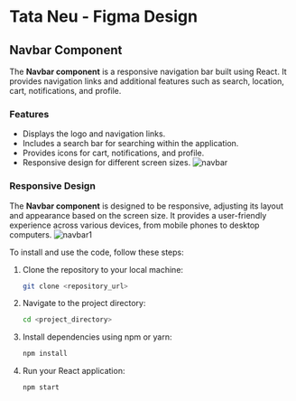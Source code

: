 # Tata Neu - Figma Design

## Navbar Component

The **Navbar component** is a responsive navigation bar built using React. It provides navigation links and additional features such as search, location, cart, notifications, and profile.

### Features
- Displays the logo and navigation links.
- Includes a search bar for searching within the application.
- Provides icons for cart, notifications, and profile.
- Responsive design for different screen sizes.
![navbar](https://github.com/S-Naveen-Kumar-1/Es_Magico_figma_assignment/assets/130354961/b36004a9-36bb-4e17-a35e-53e2f3e1e91c)


### Responsive Design
The **Navbar component** is designed to be responsive, adjusting its layout and appearance based on the screen size. It provides a user-friendly experience across various devices, from mobile phones to desktop computers.
![navbar1](https://github.com/S-Naveen-Kumar-1/Es_Magico_figma_assignment/assets/130354961/c053c1a1-e176-4798-a673-c450c30f7a6e)



To install and use the code, follow these steps:

1. Clone the repository to your local machine:
    ```bash
    git clone <repository_url>
    ```

2. Navigate to the project directory:
    ```bash
    cd <project_directory>
    ```

3. Install dependencies using npm or yarn:
    ```bash
    npm install
    ```
4. Run your React application:
    ```bash
    npm start
    ```





